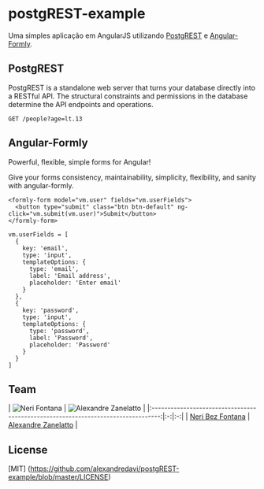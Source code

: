 # postgREST-example

Uma simples aplicação em AngularJS utilizando [PostgREST](http://postgrest.com) e [Angular-Formly](http://angular-formly.com).

## PostgREST

PostgREST is a standalone web server that turns your database directly into a RESTful API. The structural constraints and permissions in the database determine the API endpoints and operations.

```
GET /people?age=lt.13
```

## Angular-Formly

Powerful, flexible, simple forms for Angular!

Give your forms consistency, maintainability, simplicity, flexibility, and sanity with angular-formly.

```
<formly-form model="vm.user" fields="vm.userFields">
  <button type="submit" class="btn btn-default" ng-click="vm.submit(vm.user)">Submit</button>
</formly-form>
```
```
vm.userFields = [
  {
    key: 'email',
    type: 'input',
    templateOptions: {
      type: 'email',
      label: 'Email address',
      placeholder: 'Enter email'
    }
  },
  {
    key: 'password',
    type: 'input',
    templateOptions: {
      type: 'password',
      label: 'Password',
      placeholder: 'Password'
    }
  }
]
```

## Team

| ![Neri Fontana](https://www.gravatar.com/avatar/0bf973872ae54d1a495903ec96c2d88b) | ![Alexandre Zanelatto](https://www.gravatar.com/avatar/c310c3345f41087b79c81c385c6c1082) |
|:---------------------------------------------------------------------------------:|:-:|:-:|
| [Neri Bez Fontana](https://github.com/nbfontana)                                  | [Alexandre Zanelatto](https://github.com/alexandredavi) |

## License
[MIT] (https://github.com/alexandredavi/postgREST-example/blob/master/LICENSE)

